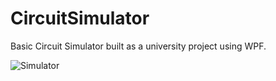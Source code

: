 CircuitSimulator
================

Basic Circuit Simulator built as a university project using WPF.

![Simulator](http://i.imgur.com/zBKxyyf.gif)
